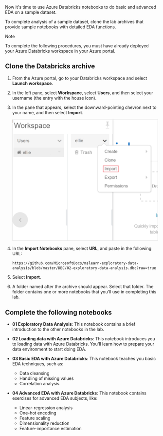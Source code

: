 Now it's time to use Azure Databricks notebooks to do basic and advanced EDA on a sample dataset.

To complete analysis of a sample dataset, clone the lab archives that provide sample notebooks with detailed EDA functions.

> [!NOTE]
> To complete the following procedures, you must have already deployed your Azure Databricks workspace in your Azure portal.

## Clone the Databricks archive

1. From the Azure portal, go to your Databricks workspace and select **Launch workspace**.
1. In the left pane, select **Workspace**, select **Users**, and then select your username (the entry with the house icon).
1. In the pane that appears, select the downward-pointing chevron next to your name, and then select **Import**.

    ![A screenshot showing the menu option to import the archive](../media/import-archive.png)

1. In the **Import Notebooks** pane, select **URL**, and paste in the following URL:

    ```
    https://github.com/MicrosoftDocs/mslearn-exploratory-data-analysis/blob/master/DBC/02-exploratory-data-analysis.dbc?raw=true
    ```

1. Select **Import**.
1. A folder named after the archive should appear. Select that folder. The folder contains one or more notebooks that you'll use in completing this lab.

## Complete the following notebooks

- **01 Exploratory Data Analysis**: This notebook contains a brief introduction to the other notebooks in the lab.
- **02 Loading data with Azure Databricks**: This notebook introduces you to loading data with Azure Databricks. You'll learn how to prepare your data environment to start doing EDA.
- **03 Basic EDA with Azure Databricks**: This notebook teaches you basic EDA techniques, such as:

  - Data cleansing
  - Handling of missing values
  - Correlation analysis

- **04 Advanced EDA with Azure Databricks**: This notebook contains exercises for advanced EDA subjects, like:

  - Linear-regression analysis
  - One-hot encoding
  - Feature scaling
  - Dimensionality reduction
  - Feature-importance estimation